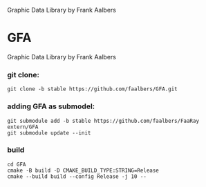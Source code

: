 Graphic Data Library by Frank Aalbers

# GFA

Graphic Data Library by Frank Aalbers

### git clone:

```
git clone -b stable https://github.com/faalbers/GFA.git
```

### adding GFA as submodel:
```
git submodule add -b stable https://github.com/faalbers/FaaRay extern/GFA
git submodule update --init
```

### build

```
cd GFA
cmake -B build -D CMAKE_BUILD_TYPE:STRING=Release
cmake --build build --config Release -j 10 --
```
